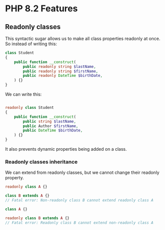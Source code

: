 # PHP 8.2 Features

## Readonly classes

This syntactic sugar allows us to make all class properties readonly at once. So instead of writing this:

```php
class Student
{
    public function __construct(
        public readonly string $lastName, 
        public readonly string $firstName,
        public readonly DateTime $birthDate,
    ) {}
}
```
We can write this:

```php

readonly class Student
{
    public function __construct(
        public string $lastName, 
        public Author $firstName,
        public DateTime $birthDate,
    ) {}
}
```
It also prevents dynamic properties being added on a class.

### Readonly classes inheritance

We can extend from readonly classes, but we cannot change their readonly property. 

```php
readonly class A {}

class B extends A {}
// Fatal error: Non-readonly class B cannot extend readonly class A 
```
```php
class A {}

readonly class B extends A {}
// Fatal error: Readonly class B cannot extend non-readonly class A 
```
